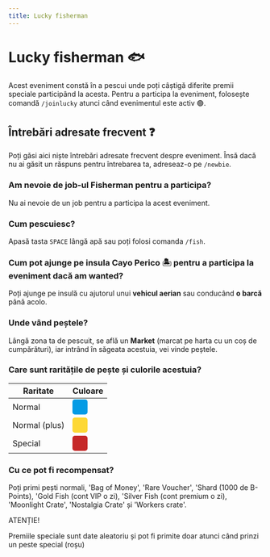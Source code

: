 ```yaml
---
title: Lucky fisherman
---
```


# Lucky fisherman 🐟
Acest eveniment constă în a pescui unde poți câștigă diferite premii speciale participând la acesta.
Pentru a participa la eveniment, folosește comandă `/joinlucky` atunci când evenimentul este activ 🟢.

## Întrebări adresate frecvent ❓
Poți găsi aici niște întrebări adresate frecvent despre eveniment. Însă dacă nu ai găsit un răspuns pentru întrebarea ta, adreseaz-o pe `/newbie`.

### Am nevoie de job-ul Fisherman pentru a participa?
Nu ai nevoie de un job pentru a participa la acest eveniment.

### Cum pescuiesc?
Apasă tasta `SPACE` lângă apă sau poți folosi comanda `/fish`.

### Cum pot ajunge pe insula Cayo Perico 🏝️ pentru a participa la eveniment dacă am wanted?
Poți ajunge pe insulă cu ajutorul unui **vehicul aerian** sau conducând **o barcă** până acolo.

### Unde vând peștele?
Lângă zona ta de pescuit, se află un **Market** (marcat pe harta cu un coș de cumpărături), iar intrând în săgeata acestuia, vei vinde peștele.

### Care sunt raritățile de pește și culorile acestuia?

| Raritate      |      Culoare  |
| ------------- | :-----------: |
| Normal        | <div style="width:30px;height:30px;background-color:#039BE5;border-radius:5px" title="#C62828"></div> |
| <span title="Acesta este un peste normal, însă cantitatea primită este mai mare.">Normal (plus)</span> | <div style="width:30px;height:30px;background-color:#FDD835;border-radius:5px" title="#C62828"></div> |
| <span title="Acesta este peștele special ce-ți va oferi unul dintre premiile speciale." >Special</span>       | <div style="width:30px;height:30px;background-color:#C62828;border-radius:5px" title="#C62828"></div> |


### Cu ce pot fi recompensat?

Poți primi pești normali, 'Bag of Money', 'Rare Voucher', 'Shard (1000 de B-Points), 'Gold Fish (cont VIP o zi), 'Silver Fish (cont premium o zi), 'Moonlight Crate', 'Nostalgia Crate' și  'Workers crate'.

<div class="danger-container">
    <p class="title">ATENȚIE!</p>
    <p class="description">Premiile speciale sunt date aleatoriu și pot fi primite doar atunci când prinzi un peste special (roșu)</p>
</div>